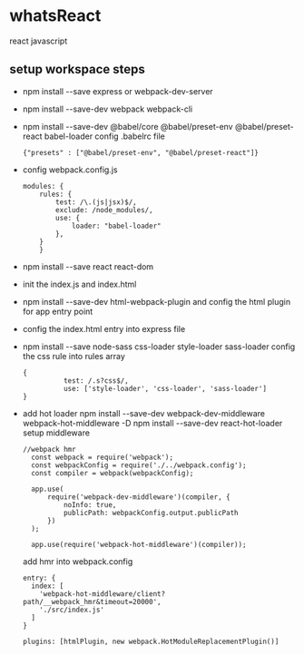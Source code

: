 # whatsReact
react javascript 

## setup workspace steps
- npm install --save express or webpack-dev-server
- npm install --save-dev webpack webpack-cli
- npm install --save-dev @babel/core @babel/preset-env @babel/preset-react babel-loader
  config .babelrc file 
  ```
  {"presets" : ["@babel/preset-env", "@babel/preset-react"]}
  ```
- config webpack.config.js 
  ```
  modules: {
      rules: {
          test: /\.(js|jsx)$/,
          exclude: /node_modules/,
          use: {
              loader: "babel-loader"
          },
      }
      }
  ```
- npm install --save react react-dom 
- init the index.js and index.html 
- npm install --save-dev html-webpack-plugin  and config the html plugin for app entry point
- config the index.html entry into express file
- npm install --save node-sass css-loader style-loader sass-loader
  config the css rule into rules array
  ```
  {
            test: /.s?css$/,
            use: ['style-loader', 'css-loader', 'sass-loader']
  }
  ```
- add hot loader 
  npm install --save-dev webpack-dev-middleware webpack-hot-middleware -D
  npm install --save-dev react-hot-loader
  setup middleware
  ```
  //webpack hmr 
    const webpack = require('webpack');
    const webpackConfig = require('./../webpack.config');
    const compiler = webpack(webpackConfig);

    app.use(
        require('webpack-dev-middleware')(compiler, {
            noInfo: true,
            publicPath: webpackConfig.output.publicPath
        })
    );

    app.use(require('webpack-hot-middleware')(compiler));
  ```
  add hmr into webpack.config
  
  ```
  entry: {
    index: [
      'webpack-hot-middleware/client?path/__webpack_hmr&timeout=20000',
      './src/index.js'
    ]
  }

  plugins: [htmlPlugin, new webpack.HotModuleReplacementPlugin()]

  ```


